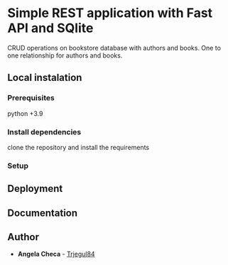 # Simple REST application with Fast API and SQlite

CRUD operations on bookstore database with authors and books.
One to one relationship for authors and books.

## Local instalation



### Prerequisites

python +3.9


### Install dependencies

clone the repository and install the requirements


### Setup


## Deployment


## Documentation

## Author

- **Angela Checa** - [Trjegul84](https://github.com/Trjegul84)

